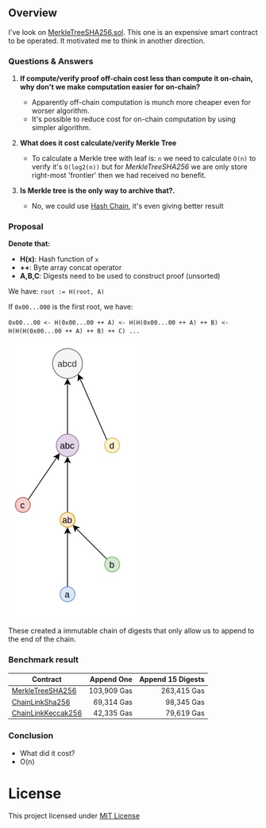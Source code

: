 ## Overview

I've look on [MerkleTreeSHA256.sol](https://github.com/chiro-hiro/chainlink/blob/main/contracts/MerkleTreeSHA256.sol). This one is an expensive smart contract to be operated. It motivated me to think in another direction.

### Questions & Answers

1. **If compute/verify proof off-chain cost less than compute it on-chain, why don't we make computation easier for on-chain?**

    - Apparently off-chain computation is munch more cheaper even for worser algorithm.
    - It's possible to reduce cost for on-chain computation by using simpler algorithm.

2. **What does it cost calculate/verify Merkle Tree**

    - To calculate a Merkle tree with leaf is: `n` we need to calculate `O(n)` to verify it's `O(log⁡2(n))` but for *MerkleTreeSHA256* we are only store right-most 'frontier' then we had received no benefit.

3. **Is Merkle tree is the only way to archive that?.**

    - No, we could use [Hash Chain](https://en.wikipedia.org/wiki/Hash_chain), it's even giving better result

### Proposal

**Denote that:**

- **H(x)**: Hash function of `x`
- **++**: Byte array concat operator
- **A,B,C**: Digests need to be used to construct proof (unsorted)

We have: `root := H(root, A)`

If `0x00...000` is the first root, we have:

`0x00...00 <- H(0x00...00 ++ A) <- H(H(0x00...00 ++ A) ++ B) <- H(H(H(0x00...00 ++ A) ++ B) ++ C) ...`

![Hash Chain](https://raw.githubusercontent.com/chiro-hiro/chainlink/main/content/hash-chain.jpg)

These created a immutable chain of digests that only allow us to append to the end of the chain.

### Benchmark result

| Contract           |  Append One | Append 15 Digests |
|--------------------|------------:|------------------:|
| [MerkleTreeSHA256](https://github.com/chiro-hiro/chainlink/blob/main/contracts/MerkleTreeSHA256.sol)   | 103,909 Gas |       263,415 Gas |
| [ChainLinkSha256](https://github.com/chiro-hiro/chainlink/blob/main/contracts/ChainLinkSha256.sol)    |  69,314 Gas |        98,345 Gas |
| [ChainLinkKeccak256](https://github.com/chiro-hiro/chainlink/blob/main/contracts/ChainLinkKeccak256.sol) |  42,335 Gas |        79,619 Gas |

### Conclusion

- What did it cost?
- O(n)

# License

This project licensed under [MIT License](https://github.com/chiro-hiro/chainlink/blob/main/LICENSE)